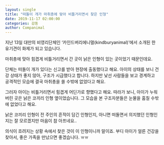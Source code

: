 ```yaml
---
layout: single
title: "떠돌이 개가 마취총에 맞아 비틀거리면서 찾은 인형"
date: 2019-11-17 02:00:00
categories: 감동
author: Companimal
---
```


지난 13일 대만의 비영리단체인 ‘카인드버리에니멀(kindburyanimal)’에서 소개된 한 유기견이 화제가 되고 있습니다.

마취총에 맞아 힘겹게 비틀거리면서 간 곳이 낡은 인형이 있는 곳이었기 때문인데요.

단체는 떠돌이 개가 있다는 신고를 받아 현장에 출동했다고 해요. 아이의 상태를 보니 건강 상태가 좋지 않아, 구조가 시급했다고 합니다. 하지만 낯선 사람들을 보고 경계하고 공격적인 모습에 결국 마취총을 쏠 수밖에 없었다고 해요.

그러자 아이는 비틀거리면서 힘겹게 어딘가로 향했다고 해요. 따라가 보니, 아이가 누워버린 곳은 낡은 코끼리 인형 옆이었습니다. 그 모습을 본 구조자분들은 눈물을 훔칠 수밖에 없었다고 해요.

낡은 코끼리 인형이 전 주인의 흔적이 담긴 인형인지, 아니면 떠돌면서 의지했던 인형인지는 잘 모르겠지만 마음이 참 아프네요..

의식이 흐려지는 상황 속에서 찾은 것이 이 인형이니까 말이죠. 부디 아이가 얼른 건강을 찾아서, 좋은 가족을 만났으면 좋겠습니다. ㅠㅠ
